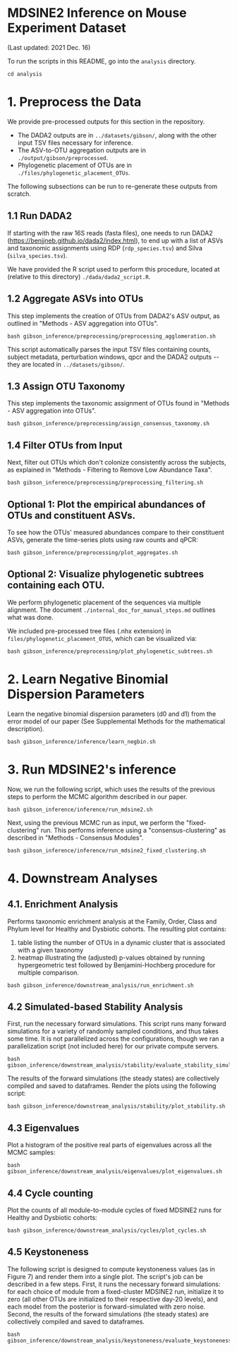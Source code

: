 # MDSINE2 Inference on Mouse Experiment Dataset

(Last updated: 2021 Dec. 16)

To run the scripts in this README, go into the `analysis` directory.

```
cd analysis
```

# 1. Preprocess the Data

We provide pre-processed outputs for this section in the repository.

- The DADA2 outputs are in `../datasets/gibson/`, along with the other input TSV files necessary for inference.
- The ASV-to-OTU aggregation outputs are in `./output/gibson/preprocessed`.
- Phylogenetic placement of OTUs are in `./files/phylogenetic_placement_OTUs`.

The following subsections can be run to re-generate these outputs from scratch.

## 1.1 Run DADA2

If starting with the raw 16S reads (fasta files), one needs to run DADA2 (https://benjjneb.github.io/dada2/index.html), 
to end up with a list of ASVs and taxonomic assignments using RDP (`rdp_species.tsv`) and 
Silva (`silva_species.tsv`).

We have provided the R script used to perform this procedure, located at (relative to this directory) `./dada/dada2_script.R`.

## 1.2 Aggregate ASVs into OTUs

This step implements the creation of OTUs from DADA2's ASV output, as outlined in
"Methods - ASV aggregation into OTUs".
```
bash gibson_inference/preprocessing/preprocessing_agglomeration.sh
```
This script automatically parses the input TSV files containing counts, subject metadata, 
perturbation windows, qpcr and the DADA2 outputs -- they are located in `../datasets/gibson/`.

## 1.3 Assign OTU Taxonomy

This step implements the taxonomic assignment of OTUs found in "Methods - ASV aggregation into OTUs".
```
bash gibson_inference/preprocessing/assign_consensus_taxonomy.sh
```

## 1.4 Filter OTUs from Input

Next, filter out OTUs which don't colonize consistently across the subjects, as explained in 
"Methods - Filtering to Remove Low Abundance Taxa".
```
bash gibson_inference/preprocessing/preprocessing_filtering.sh
```

## Optional 1: Plot the empirical abundances of OTUs and constituent ASVs.

To see how the OTUs' measured abundances compare to their constituent ASVs, generate the time-series plots using raw counts and qPCR:

```
bash gibson_inference/preprocessing/plot_aggregates.sh
```

## Optional 2: Visualize phylogenetic subtrees containing each OTU.

We perform phylogenetic placement of the sequences via multiple alignment. 
The document `./internal_doc_for_manual_steps.md` outlines what was done.

We included pre-processed tree files (.nhx extension) in `files/phylogenetic_placement_OTUS`, which can be visualized 
via:
```
bash gibson_inference/preprocessing/plot_phylogenetic_subtrees.sh
```

# 2. Learn Negative Binomial Dispersion Parameters 

Learn the negative binomial dispersion parameters (d0 and d1) from the error model of our paper 
(See Supplemental Methods for the mathematical description).
```
bash gibson_inference/inference/learn_negbin.sh
```

# 3. Run MDSINE2's inference

Now, we run the following script, which uses the results of the previous steps to perform the MCMC algorithm described
in our paper.
```
bash gibson_inference/inference/run_mdsine2.sh
```

Next, using the previous MCMC run as input, we perform the "fixed-clustering" run.
This performs inference using a "consensus-clustering" as described in "Methods - Consensus Modules".
```
bash gibson_inference/inference/run_mdsine2_fixed_clustering.sh
```

# 4. Downstream Analyses

## 4.1. Enrichment Analysis

Performs taxonomic enrichment analysis at the Family, Order, Class and Phylum level for Healthy and Dysbiotic cohorts. The resulting plot contains:
   1. table listing the number of OTUs in a dynamic cluster that is associated with a given taxonomy 
   2. heatmap illustrating the (adjusted) p-values obtained by running hypergeometric test followed by Benjamini-Hochberg procedure for multiple comparison.

```
bash gibson_inference/downstream_analysis/run_enrichment.sh
```


## 4.2 Simulated-based Stability Analysis

First, run the necessary forward simulations. This script runs many forward simulations for a variety of randomly
sampled conditions, and thus takes some time. It is not parallelized across the configurations, 
though we ran a parallelization script (not included here) for our private compute servers.

```
bash gibson_inference/downstream_analysis/stability/evaluate_stability_simulated.sh
```

The results of the forward simulations (the steady states) are collectively compiled and saved to dataframes.
Render the plots using the following script:

```
bash gibson_inference/downstream_analysis/stability/plot_stability.sh
```

## 4.3 Eigenvalues

Plot a histogram of the positive real parts of eigenvalues across all the MCMC samples:

```
bash gibson_inference/downstream_analysis/eigenvalues/plot_eigenvalues.sh
```

## 4.4 Cycle counting

Plot the counts of all module-to-module cycles of fixed MDSINE2 runs for Healthy and Dysbiotic cohorts:

```
bash gibson_inference/downstream_analysis/cycles/plot_cycles.sh
```

## 4.5 Keystoneness

The following script is designed to compute keystoneness values (as in Figure 7) and render them into a single plot.
The script's job can be described in a few steps. 
First, it runs the necessary forward simulations: for each choice of module from a fixed-cluster MDSINE2 run,
initialize it to zero (all other OTUs are initialized to their respective day-20 levels), and each model from the 
posterior is forward-simulated with zero noise.
Second, the results of the forward simulations (the steady states) are collectively compiled and saved to dataframes.

```
bash gibson_inference/downstream_analysis/keystoneness/evaluate_keystoneness.sh
```

